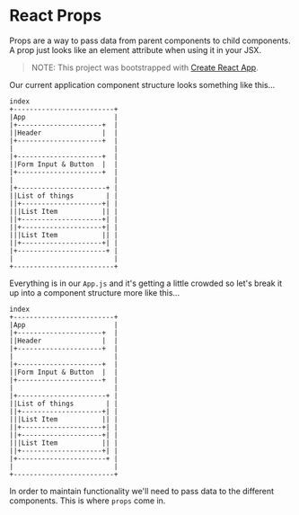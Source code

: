 # React Props

Props are a way to pass data from parent components to child components. A prop just looks like an element attribute when using it in your JSX.

> NOTE: This project was bootstrapped with [Create React App](https://github.com/facebook/create-react-app).

Our current application component structure looks something like this...

```
index
+-------------------------+
|App                      |
|+---------------------+  |
||Header               |  |
|+---------------------+  |
|                         |
|+---------------------+  |
||Form Input & Button  |  |
|+---------------------+  |
|                         |
|+----------------------+ |
||List of things        | |
||+--------------------+| |
|||List Item           || |
||+--------------------+| |
||+--------------------+| |
|||List Item           || |
||+--------------------+| |
|+----------------------+ |
|                         |
+-------------------------+
```

Everything is in our `App.js` and it's getting a little crowded so let's break it up into a component structure more like this...

```
index
+-------------------------+
|App                      |
|+---------------------+  |
||Header               |  |
|+---------------------+  |
|                         |
|+---------------------+  |
||Form Input & Button  |  |
|+---------------------+  |
|                         |
|+----------------------+ |
||List of things        | |
||+--------------------+| |
|||List Item           || |
||+--------------------+| |
||+--------------------+| |
|||List Item           || |
||+--------------------+| |
|+----------------------+ |
|                         |
+-------------------------+
```

In order to maintain functionality we'll need to pass data to the different components. This is where `props` come in.

